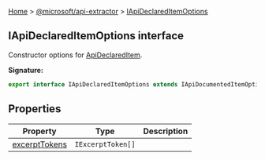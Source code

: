 [Home](./index) &gt; [@microsoft/api-extractor](./api-extractor.md) &gt; [IApiDeclaredItemOptions](./api-extractor.iapideclareditemoptions.md)

## IApiDeclaredItemOptions interface

Constructor options for [ApiDeclaredItem](./api-extractor.apideclareditem.md)<!-- -->.

<b>Signature:</b>

```typescript
export interface IApiDeclaredItemOptions extends IApiDocumentedItemOptions 
```

## Properties

|  Property | Type | Description |
|  --- | --- | --- |
|  [excerptTokens](./api-extractor.iapideclareditemoptions.excerpttokens.md) | `IExcerptToken[]` |  |

